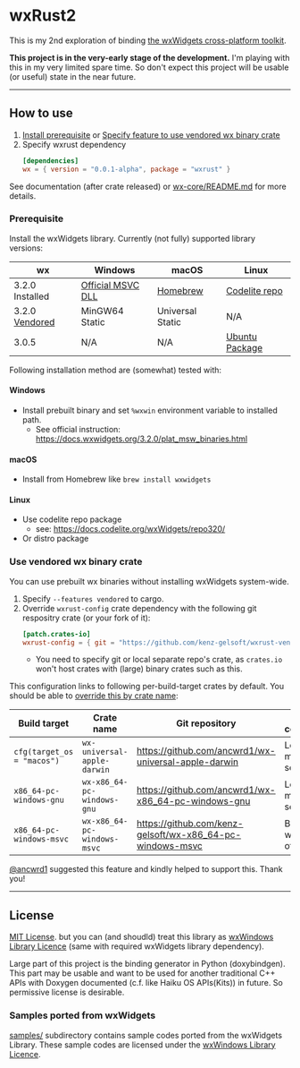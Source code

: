 # wxRust2

This is my 2nd exploration of binding [the wxWidgets cross-platform toolkit](https://www.wxwidgets.org/).

**This project is in the very-early stage of the development.** I'm playing with this in my very limited spare time. So don't expect this project will be usable (or useful) state in the near future.

---

## How to use

1. [Install prerequisite](#prerequisite) or [Specify feature to use vendored wx binary crate](#use-vendored-wx-binary-crate)
2. Specify wxrust dependency
    ```TOML
    [dependencies]
    wx = { version = "0.0.1-alpha", package = "wxrust" }
    ```

See documentation (after crate released) or [wx-core/README.md](wx-core/README.md) for more details.

### Prerequisite

Install the wxWidgets library. Currently (not fully) supported library versions:

|wx   |Windows |macOS   |Linux   |
|-----|--------|--------|--------|
|3.2.0 Installed|[Official MSVC DLL](#windows)|[Homebrew](#macos)|[Codelite repo](#linux)|
|3.2.0 [Vendored](#use-vendored-wx-binary-crate)|MinGW64 Static|Universal Static|N/A|
|3.0.5|N/A|N/A|[Ubuntu Package](#linux)|

Following installation method are (somewhat) tested with:

#### Windows

- Install prebuilt binary and set `%wxwin` environment variable to installed path.
    - See official instruction: https://docs.wxwidgets.org/3.2.0/plat_msw_binaries.html

#### macOS

- Install from Homebrew like `brew install wxwidgets`

#### Linux

- Use codelite repo package
    - see: https://docs.codelite.org/wxWidgets/repo320/
- Or distro package

### Use vendored wx binary crate

You can use prebuilt wx binaries without installing wxWidgets system-wide.

1. Specify `--features vendored` to cargo.
2. Override `wxrust-config` crate dependency with the following git respositry crate (or your fork of it):
    ```toml
    [patch.crates-io]
    wxrust-config = { git = "https://github.com/kenz-gelsoft/wxrust-vendored-config" }
    ```
    - You need to specify git or local separate repo's crate, as `crates.io` won't host crates with (large) binary crates such as this.

This configuration links to following per-build-target crates by default. You should be able to [override this by crate name](https://doc.rust-lang.org/cargo/reference/overriding-dependencies.html):

|Build target|Crate name|Git repository|Build configuration|
|------------|----------|--------------|-------------------|
|`cfg(target_os = "macos")`|`wx-universal-apple-darwin`|https://github.com/ancwrd1/wx-universal-apple-darwin|Lean and mean config, see repo.| 
|`x86_64-pc-windows-gnu`|`wx-x86_64-pc-windows-gnu`|https://github.com/ancwrd1/wx-x86_64-pc-windows-gnu|Lean and mean config, see repo.|
|`x86_64-pc-windows-msvc`|`wx-x86_64-pc-windows-msvc`|https://github.com/kenz-gelsoft/wx-x86_64-pc-windows-msvc|Bundled wx3.2.0 official build|

[@ancwrd1](https://github.com/ancwrd1) suggested this feature and kindly helped to support this. Thank you!

---

## License

[MIT License](https://opensource.org/licenses/mit-license.php). but you can (and shoudld) treat this library as [wxWindows Library Licence](https://www.wxwidgets.org/about/licence/) (same with required wxWidgets library dependency).

Large part of this project is the binding generator in Python (doxybindgen). This part may be usable and want to be used for another traditional C++ APIs with Doxygen documented (c.f. like Haiku OS APIs(Kits)) in future. So permissive license is desirable.

### Samples ported from wxWidgets

[samples/](./samples/) subdirectory contains sample codes ported from the wxWidgets Library. These sample codes are licensed under the [wxWindows Library Licence](https://www.wxwidgets.org/about/licence/).
